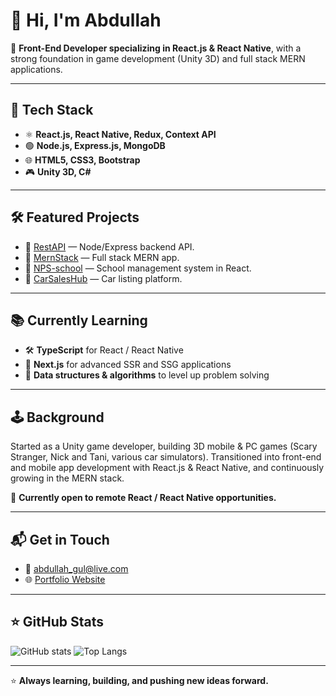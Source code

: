 # 👋 Hi, I'm Abdullah

🎯 **Front-End Developer specializing in React.js & React Native**, with a strong foundation in game development (Unity 3D) and full stack MERN applications.

---

## 🚀 Tech Stack
- ⚛️ **React.js, React Native, Redux, Context API**
- 🟢 **Node.js, Express.js, MongoDB**
- 🌐 **HTML5, CSS3, Bootstrap**
- 🎮 **Unity 3D, C#**

---

## 🛠 Featured Projects
- 🚀 [RestAPI](https://github.com/AbdullahGulAwan/RestAPI) — Node/Express backend API.
- 🌟 [MernStack](https://github.com/AbdullahGulAwan/MernStack) — Full stack MERN app.
- 🏫 [NPS-school](https://github.com/AbdullahGulAwan/NPS-school) — School management system in React.
- 🚗 [CarSalesHub](https://github.com/AbdullahGulAwan/CarSalesHub) — Car listing platform.

---

## 📚 Currently Learning
- 🛠 **TypeScript** for React / React Native
- 🚀 **Next.js** for advanced SSR and SSG applications
- 🧠 **Data structures & algorithms** to level up problem solving

---

## 🕹️ Background
Started as a Unity game developer, building 3D mobile & PC games (Scary Stranger, Nick and Tani, various car simulators). Transitioned into front-end and mobile app development with React.js & React Native, and continuously growing in the MERN stack.

💼 **Currently open to remote React / React Native opportunities.**

---

## 📬 Get in Touch
- 📧 [abdullah_gul@live.com](mailto:abdullah_gul@live.com)
- 🌐 [Portfolio Website](https://abdullahgul12.github.io/CV)

---

## ⭐ GitHub Stats
![GitHub stats](https://github-readme-stats.vercel.app/api?username=abdullahgulawan&show_icons=true&theme=tokyonight)
![Top Langs](https://github-readme-stats.vercel.app/api/top-langs/?username=abdullahgulawan&layout=compact&theme=tokyonight)

---

⭐ **Always learning, building, and pushing new ideas forward.**
